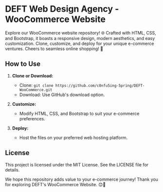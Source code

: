 # DEFT Web Design Agency - WooCommerce Website

Explore our WooCommerce website repository! 🌐 Crafted with HTML, CSS, and Bootstrap, it boasts a responsive design, modern aesthetics, and easy customization. Clone, customize, and deploy for your unique e-commerce ventures. Cheers to seamless online shopping! 🚀

## How to Use

1. **Clone or Download:**
   - Clone: `git clone https://github.com/c0nfu5ing-5pring/DEFT-WooCommerce.git`
   - Download: Use GitHub's download option.

2. **Customize:**
   - Modify HTML, CSS, and Bootstrap to suit your e-commerce preferences.

3. **Deploy:**
   - Host the files on your preferred web hosting platform.

## License

This project is licensed under the MIT License. See the LICENSE file for details.

We hope this repository adds value to your e-commerce journey! Thank you for exploring DEFT's WooCommerce Website. 😊🌟
